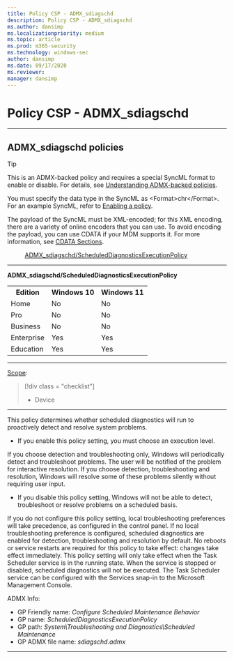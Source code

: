 ```yaml
---
title: Policy CSP - ADMX_sdiagschd
description: Policy CSP - ADMX_sdiagschd
ms.author: dansimp
ms.localizationpriority: medium
ms.topic: article
ms.prod: m365-security
ms.technology: windows-sec
author: dansimp
ms.date: 09/17/2020
ms.reviewer: 
manager: dansimp
---
```


# Policy CSP - ADMX_sdiagschd

<hr/>

<!--Policies-->
## ADMX_sdiagschd policies  

> [!TIP]
> This is an ADMX-backed policy and requires a special SyncML format to enable or disable. For details, see [Understanding ADMX-backed policies](./understanding-admx-backed-policies.md).
> 
> You must specify the data type in the SyncML as &lt;Format&gt;chr&lt;/Format&gt;. For an example SyncML, refer to [Enabling a policy](./understanding-admx-backed-policies.md#enabling-a-policy).
> 
> The payload of the SyncML must be XML-encoded; for this XML encoding, there are a variety of online encoders that you can use. To avoid encoding the payload, you can use CDATA if your MDM supports it. For more information, see [CDATA Sections](http://www.w3.org/TR/REC-xml/#sec-cdata-sect).

<dl>
  <dd>
    <a href="#admx-sdiagschd-scheduleddiagnosticsexecutionpolicy">ADMX_sdiagschd/ScheduledDiagnosticsExecutionPolicy</a>
  </dd>
</dl>


<hr/>

<!--Policy-->
<a href="" id="admx-sdiagschd-scheduleddiagnosticsexecutionpolicy"></a>**ADMX_sdiagschd/ScheduledDiagnosticsExecutionPolicy**  

<!--SupportedSKUs-->
<table>
<tr>
    <th>Edition</th>
    <th>Windows 10</th>
    <th>Windows 11</th>
</tr>
<tr>
    <td>Home</td>
    <td>No</td>
    <td>No</td>
</tr>
<tr>
    <td>Pro</td>
    <td>No</td>
    <td>No</td>
</tr>
<tr>
    <td>Business</td>
    <td>No</td>
    <td>No</td>
</tr>
<tr>
    <td>Enterprise</td>
    <td>Yes</td>
    <td>Yes</td>
</tr>
<tr>
    <td>Education</td>
    <td>Yes</td>
    <td>Yes</td>
</tr>
</table>

<!--/SupportedSKUs-->
<hr/>

<!--Scope-->
[Scope](./policy-configuration-service-provider.md#policy-scope):

> [!div class = "checklist"]
> * Device

<hr/>

<!--/Scope-->
<!--Description-->
This policy determines whether scheduled diagnostics will run to proactively detect and resolve system problems.  

- If you enable this policy setting, you must choose an execution level. 

If you choose detection and troubleshooting only, Windows will periodically detect and troubleshoot problems. The user will be notified of the problem for interactive resolution. 
If you choose detection, troubleshooting and resolution, Windows will resolve some of these problems silently without requiring user input. 

- If you disable this policy setting, Windows will not be able to detect, troubleshoot or resolve problems on a scheduled basis. 

If you do not configure this policy setting, local troubleshooting preferences will take precedence, as configured in the control panel. If no local troubleshooting preference is configured, scheduled diagnostics are enabled for detection, troubleshooting and resolution by default. No reboots or service restarts are required for this policy to take effect: changes take effect immediately. This policy setting will only take effect when the Task Scheduler service is in the running state. When the service is stopped or disabled, scheduled diagnostics will not be executed.  The Task Scheduler service can be configured with the Services snap-in to the Microsoft Management Console.

<!--/Description-->

<!--ADMXBacked-->
ADMX Info:  
-   GP Friendly name: *Configure Scheduled Maintenance Behavior*
-   GP name: *ScheduledDiagnosticsExecutionPolicy*
-   GP path: *System\Troubleshooting and Diagnostics\Scheduled Maintenance*
-   GP ADMX file name: *sdiagschd.admx*

<!--/ADMXBacked-->
<!--/Policy-->
<hr/>


<!--/Policies-->

